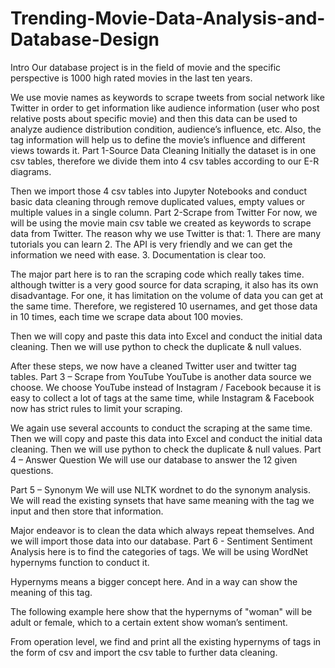 # Trending-Movie-Data-Analysis-and-Database-Design

Intro
Our database project is in the field of movie and the specific perspective is 1000 high rated movies in the last ten years.

We use movie names as keywords to scrape tweets from social network like Twitter in order to get information like audience information (user who post relative posts about specific movie) and then this data can be used to analyze audience distribution condition, audience’s influence, etc. Also, the tag information will help us to define the movie’s influence and different views towards it. 
Part 1-Source Data Cleaning
Initially the dataset is in one csv tables, therefore we divide them into 4 csv tables according to our E-R diagrams.

Then we import those 4 csv tables into Jupyter Notebooks and conduct basic data cleaning through remove duplicated values, empty values or multiple values in a single column.
Part 2-Scrape from Twitter
For now, we will be using the movie main csv table we created as keywords to scrape data from Twitter. The reason why we use Twitter is that:
    1. There are many tutorials you can learn
    2. The API is very friendly and we can get the information we need with ease.
3. Documentation is clear too.

The major part here is to ran the scraping code which really takes time. although twitter is a very good source for data scraping, it also has its own disadvantage. For one, it has limitation on the volume of data you can get at the same time. Therefore, we registered 10 usernames, and get those data in 10 times, each time we scrape data about 100 movies. 

Then we will copy and paste this data into Excel and conduct the initial data cleaning. Then we will use python to check the duplicate & null values.

After these steps, we now have a cleaned Twitter user and twitter tag tables.
Part 3 – Scrape from YouTube
YouTube is another data source we choose.
We choose YouTube instead of Instagram / Facebook because it is easy to collect a lot of tags at the same time, while Instagram & Facebook now has strict rules to limit your scraping.

We again use several accounts to conduct the scraping at the same time. Then we will copy and paste this data into Excel and conduct the initial data cleaning. Then we will use python to check the duplicate & null values.
Part 4 – Answer Question
We will use our database to answer the 12 given questions.

Part 5 – Synonym 
We will use NLTK wordnet to do the synonym analysis. We will read the existing synsets that have same meaning with the tag we input and then store that information.

Major endeavor is to clean the data which always repeat themselves. And we will import those data into our database.
Part 6 - Sentiment
Sentiment Analysis here is to find the categories of tags. We will be using WordNet hypernyms function to conduct it.

Hypernyms means a bigger concept here. And in a way can show the meaning of this tag.

The following example here show that the hypernyms of "woman" will be adult or female, which to a certain extent show woman’s sentiment.
 
From operation level, we find and print all the existing hypernyms of tags in the form of csv and import the csv table to further data cleaning.

